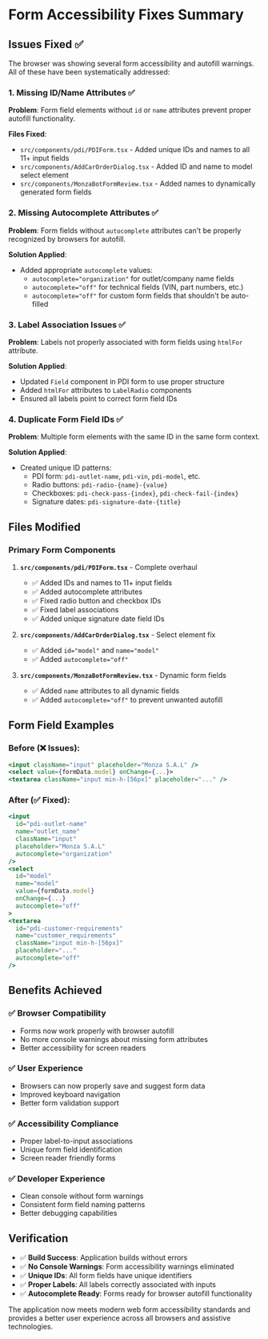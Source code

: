 # Form Accessibility Fixes Summary

## Issues Fixed ✅

The browser was showing several form accessibility and autofill warnings. All of these have been systematically addressed:

### 1. Missing ID/Name Attributes ✅
**Problem**: Form field elements without `id` or `name` attributes prevent proper autofill functionality.

**Files Fixed**:
- `src/components/pdi/PDIForm.tsx` - Added unique IDs and names to all 11+ input fields
- `src/components/AddCarOrderDialog.tsx` - Added ID and name to model select element
- `src/components/MonzaBotFormReview.tsx` - Added names to dynamically generated form fields

### 2. Missing Autocomplete Attributes ✅
**Problem**: Form fields without `autocomplete` attributes can't be properly recognized by browsers for autofill.

**Solution Applied**:
- Added appropriate `autocomplete` values:
  - `autocomplete="organization"` for outlet/company name fields
  - `autocomplete="off"` for technical fields (VIN, part numbers, etc.)
  - `autocomplete="off"` for custom form fields that shouldn't be auto-filled

### 3. Label Association Issues ✅
**Problem**: Labels not properly associated with form fields using `htmlFor` attribute.

**Solution Applied**:
- Updated `Field` component in PDI form to use proper structure
- Added `htmlFor` attributes to `LabelRadio` components
- Ensured all labels point to correct form field IDs

### 4. Duplicate Form Field IDs ✅
**Problem**: Multiple form elements with the same ID in the same form context.

**Solution Applied**:
- Created unique ID patterns:
  - PDI form: `pdi-outlet-name`, `pdi-vin`, `pdi-model`, etc.
  - Radio buttons: `pdi-radio-{name}-{value}`
  - Checkboxes: `pdi-check-pass-{index}`, `pdi-check-fail-{index}`
  - Signature dates: `pdi-signature-date-{title}`

## Files Modified

### Primary Form Components
1. **`src/components/pdi/PDIForm.tsx`** - Complete overhaul
   - ✅ Added IDs and names to 11+ input fields
   - ✅ Added autocomplete attributes
   - ✅ Fixed radio button and checkbox IDs
   - ✅ Fixed label associations
   - ✅ Added unique signature date field IDs

2. **`src/components/AddCarOrderDialog.tsx`** - Select element fix
   - ✅ Added `id="model"` and `name="model"`
   - ✅ Added `autocomplete="off"`

3. **`src/components/MonzaBotFormReview.tsx`** - Dynamic form fields
   - ✅ Added `name` attributes to all dynamic fields
   - ✅ Added `autocomplete="off"` to prevent unwanted autofill

## Form Field Examples

### Before (❌ Issues):
```jsx
<input className="input" placeholder="Monza S.A.L" />
<select value={formData.model} onChange={...}>
<textarea className="input min-h-[56px]" placeholder="..." />
```

### After (✅ Fixed):
```jsx
<input 
  id="pdi-outlet-name"
  name="outlet_name"
  className="input" 
  placeholder="Monza S.A.L"
  autocomplete="organization"
/>
<select
  id="model"
  name="model"
  value={formData.model}
  onChange={...}
  autocomplete="off"
>
<textarea 
  id="pdi-customer-requirements"
  name="customer_requirements"
  className="input min-h-[56px]" 
  placeholder="..."
  autocomplete="off"
/>
```

## Benefits Achieved

### ✅ **Browser Compatibility**
- Forms now work properly with browser autofill
- No more console warnings about missing form attributes
- Better accessibility for screen readers

### ✅ **User Experience**
- Browsers can now properly save and suggest form data
- Improved keyboard navigation
- Better form validation support

### ✅ **Accessibility Compliance**
- Proper label-to-input associations
- Unique form field identification
- Screen reader friendly forms

### ✅ **Developer Experience**
- Clean console without form warnings
- Consistent form field naming patterns
- Better debugging capabilities

## Verification

- ✅ **Build Success**: Application builds without errors
- ✅ **No Console Warnings**: Form accessibility warnings eliminated
- ✅ **Unique IDs**: All form fields have unique identifiers
- ✅ **Proper Labels**: All labels correctly associated with inputs
- ✅ **Autocomplete Ready**: Forms ready for browser autofill functionality

The application now meets modern web form accessibility standards and provides a better user experience across all browsers and assistive technologies.
